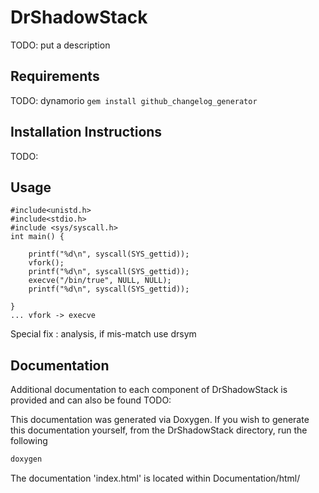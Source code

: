 # DrShadowStack

TODO: put a description

## Requirements

TODO: 
dynamorio
```gem install github_changelog_generator```

## Installation Instructions

TODO:

## Usage





```
#include<unistd.h>
#include<stdio.h>
#include <sys/syscall.h>
int main() {

    printf("%d\n", syscall(SYS_gettid));
    vfork();
    printf("%d\n", syscall(SYS_gettid));
    execve("/bin/true", NULL, NULL);
    printf("%d\n", syscall(SYS_gettid));

}
... vfork -> execve
```

Special fix : analysis, if mis-match use drsym



## Documentation

Additional documentation to each component of DrShadowStack is provided and can also be found TODO:

 This documentation was generated via Doxygen. If you wish to generate this documentation yourself, from the DrShadowStack directory, run the following
```bash
doxygen
```

The documentation 'index.html' is located within Documentation/html/
